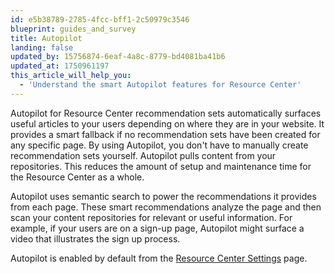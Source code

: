 ```yaml
---
id: e5b38789-2785-4fcc-bff1-2c50979c3546
blueprint: guides_and_survey
title: Autopilot
landing: false
updated_by: 15756874-6eaf-4a8c-8779-bd4081ba41b6
updated_at: 1750961197
this_article_will_help_you:
  - 'Understand the smart Autopilot features for Resource Center'
---
```

Autopilot for Resource Center recommendation sets automatically surfaces useful articles to your users depending on where they are in your website. It provides a smart fallback if no recommendation sets have been created for any specific page. By using Autopilot, you don't have to manually create recommendation sets yourself. Autopilot pulls content from your repositories. This reduces the amount of setup and maintenance time for the Resource Center as a whole. 

Autopilot uses semantic search to power the recommendations it provides from each page. These smart recommendations analyze the page and then scan your content repositories for relevant or useful information. For example, if your users are on a sign-up page, Autopilot might surface a video that illustrates the sign up process. 

Autopilot is enabled by default from the [Resource Center Settings](/docs/guides-and-surveys/resource-center-settings) page.